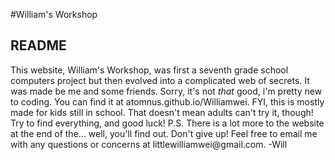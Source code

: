 #William's Workshop
 <link rel="stylesheet" href="readme.css">
<h2>README</h2>
<p>This website, William's Workshop, was first a seventh grade school computers project but then evolved into a complicated web of secrets. It was made be me and some friends. Sorry, it's not <i>that</i> good, i'm pretty new to coding. You can find it at atomnus.github.io/Williamwei. FYI, this is mostly made for kids still in school. That doesn't mean adults can't try it, though! Try to find everything, and good luck! P.S. There is a lot more to the website at the end of the... well, you'll find out. Don't give up! Feel free to email me with any questions or concerns at littlewilliamwei@gmail.com. -Will</p>
